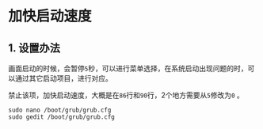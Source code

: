 # 加快启动速度

## 1. 设置办法

画面启动的时候，会暂停`5`秒，可以进行菜单选择，在系统启动出现问题的时，可以通过其它启动项目，进行对应。

禁止该项，加快启动速度，大概是在`86`行和`90`行，2个地方需要从`5`修改为`0` 。

```shell
sudo nano /boot/grub/grub.cfg
sudo gedit /boot/grub/grub.cfg
```